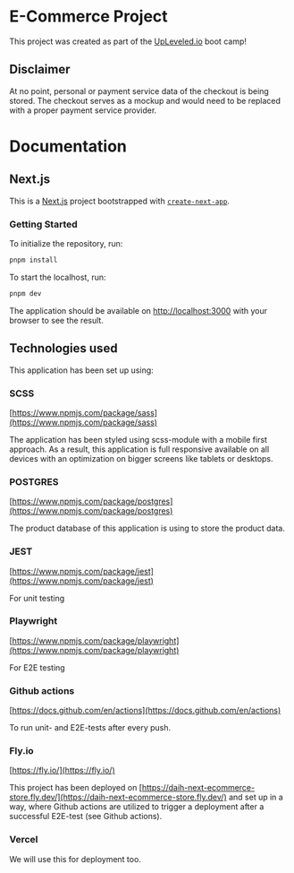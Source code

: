 # E-Commerce Project

This project was created as part of the [UpLeveled.io](https://upleveled.io/) boot camp!

## Disclaimer

At no point, personal or payment service data of the checkout is being stored. The checkout serves as a mockup and would need to be replaced with a proper payment service provider.

# Documentation

## Next.js

This is a [Next.js](https://nextjs.org/) project bootstrapped with [`create-next-app`](https://github.com/vercel/next.js/tree/canary/packages/create-next-app).

### Getting Started

To initialize the repository, run:

```bash
pnpm install
```

To start the localhost, run:

```bash
pnpm dev
```

The application should be available on [http://localhost:3000](http://localhost:3000) with your browser to see the result.

## Technologies used

This application has been set up using:

### SCSS

[https://www.npmjs.com/package/sass](https://www.npmjs.com/package/sass)

The application has been styled using scss-module with a mobile first approach. As a result, this application is full responsive available on all devices with an optimization on bigger screens like tablets or desktops.

### POSTGRES

[https://www.npmjs.com/package/postgres](https://www.npmjs.com/package/postgres)

The product database of this application is using to store the product data.

### JEST

[https://www.npmjs.com/package/jest](https://www.npmjs.com/package/jest)

For unit testing

### Playwright

[https://www.npmjs.com/package/playwright](https://www.npmjs.com/package/playwright)

For E2E testing

### Github actions

[https://docs.github.com/en/actions](https://docs.github.com/en/actions)

To run unit- and E2E-tests after every push.

### Fly.io

[https://fly.io/](https://fly.io/)

This project has been deployed on [https://daih-next-ecommerce-store.fly.dev/](https://daih-next-ecommerce-store.fly.dev/) and set up in a way, where Github actions are utilized to trigger a deployment after a successful E2E-test (see Github actions).

### Vercel

We will use this for deployment too.

